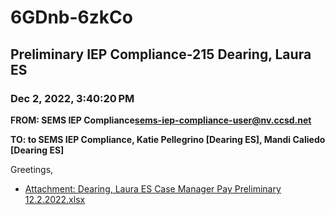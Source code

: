 # 6GDnb-6zkCo
## Preliminary IEP Compliance-215 Dearing, Laura ES
### Dec 2, 2022, 3:40:20 PM
**FROM: SEMS IEP Compliance<sems-iep-compliance-user@nv.ccsd.net>**

**TO: to SEMS IEP Compliance, Katie Pellegrino [Dearing ES], Mandi Caliedo [Dearing ES]**


Greetings,  





* [Attachment: Dearing, Laura ES Case Manager Pay Preliminary 12.2.2022.xlsx](6GDnb-6zkCo-attachment-1.xlsx)
